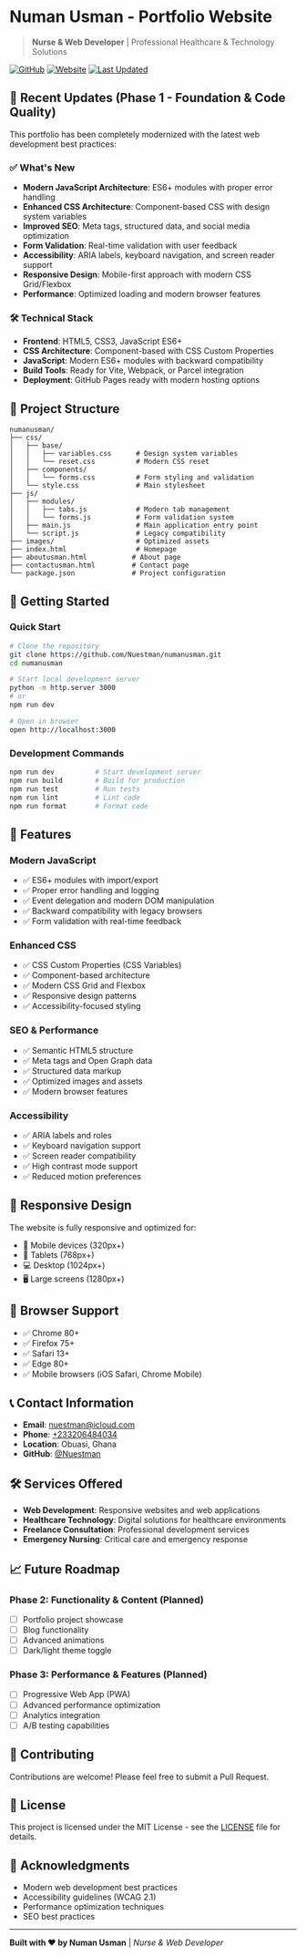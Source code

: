 # Numan Usman - Portfolio Website

> **Nurse & Web Developer** | Professional Healthcare & Technology Solutions

[![GitHub](https://img.shields.io/github/license/Nuestman/numanusman)](https://github.com/Nuestman/numanusman/blob/main/LICENSE)
[![Website](https://img.shields.io/website?url=https://github.com/Nuestman/numanusman)](https://github.com/Nuestman/numanusman)
[![Last Updated](https://img.shields.io/github/last-commit/Nuestman/numanusman)](https://github.com/Nuestman/numanusman/commits/main)

## 🚀 Recent Updates (Phase 1 - Foundation & Code Quality)

This portfolio has been completely modernized with the latest web development best practices:

### ✅ **What's New**

- **Modern JavaScript Architecture**: ES6+ modules with proper error handling
- **Enhanced CSS Architecture**: Component-based CSS with design system variables
- **Improved SEO**: Meta tags, structured data, and social media optimization
- **Form Validation**: Real-time validation with user feedback
- **Accessibility**: ARIA labels, keyboard navigation, and screen reader support
- **Responsive Design**: Mobile-first approach with modern CSS Grid/Flexbox
- **Performance**: Optimized loading and modern browser features

### 🛠 **Technical Stack**

- **Frontend**: HTML5, CSS3, JavaScript ES6+
- **CSS Architecture**: Component-based with CSS Custom Properties
- **JavaScript**: Modern ES6+ modules with backward compatibility
- **Build Tools**: Ready for Vite, Webpack, or Parcel integration
- **Deployment**: GitHub Pages ready with modern hosting options

## 📁 **Project Structure**

```
numanusman/
├── css/
│   ├── base/
│   │   ├── variables.css      # Design system variables
│   │   └── reset.css          # Modern CSS reset
│   ├── components/
│   │   └── forms.css          # Form styling and validation
│   └── style.css              # Main stylesheet
├── js/
│   ├── modules/
│   │   ├── tabs.js            # Modern tab management
│   │   └── forms.js           # Form validation system
│   ├── main.js                # Main application entry point
│   └── script.js              # Legacy compatibility
├── images/                    # Optimized assets
├── index.html                 # Homepage
├── aboutusman.html           # About page
├── contactusman.html         # Contact page
└── package.json              # Project configuration
```

## 🚀 **Getting Started**

### **Quick Start**
```bash
# Clone the repository
git clone https://github.com/Nuestman/numanusman.git
cd numanusman

# Start local development server
python -m http.server 3000
# or
npm run dev

# Open in browser
open http://localhost:3000
```

### **Development Commands**
```bash
npm run dev          # Start development server
npm run build        # Build for production
npm run test         # Run tests
npm run lint         # Lint code
npm run format       # Format code
```

## 🎯 **Features**

### **Modern JavaScript**
- ✅ ES6+ modules with import/export
- ✅ Proper error handling and logging
- ✅ Event delegation and modern DOM manipulation
- ✅ Backward compatibility with legacy browsers
- ✅ Form validation with real-time feedback

### **Enhanced CSS**
- ✅ CSS Custom Properties (CSS Variables)
- ✅ Component-based architecture
- ✅ Modern CSS Grid and Flexbox
- ✅ Responsive design patterns
- ✅ Accessibility-focused styling

### **SEO & Performance**
- ✅ Semantic HTML5 structure
- ✅ Meta tags and Open Graph data
- ✅ Structured data markup
- ✅ Optimized images and assets
- ✅ Modern browser features

### **Accessibility**
- ✅ ARIA labels and roles
- ✅ Keyboard navigation support
- ✅ Screen reader compatibility
- ✅ High contrast mode support
- ✅ Reduced motion preferences

## 📱 **Responsive Design**

The website is fully responsive and optimized for:
- 📱 Mobile devices (320px+)
- 📱 Tablets (768px+)
- 💻 Desktop (1024px+)
- 🖥️ Large screens (1280px+)

## 🔧 **Browser Support**

- ✅ Chrome 80+
- ✅ Firefox 75+
- ✅ Safari 13+
- ✅ Edge 80+
- ✅ Mobile browsers (iOS Safari, Chrome Mobile)

## 📞 **Contact Information**

- **Email**: [nuestman@icloud.com](mailto:nuestman@icloud.com)
- **Phone**: [+233206484034](https://wa.me/+233206484034)
- **Location**: Obuasi, Ghana
- **GitHub**: [@Nuestman](https://github.com/Nuestman)

## 🛠 **Services Offered**

- **Web Development**: Responsive websites and web applications
- **Healthcare Technology**: Digital solutions for healthcare environments
- **Freelance Consultation**: Professional development services
- **Emergency Nursing**: Critical care and emergency response

## 📈 **Future Roadmap**

### **Phase 2: Functionality & Content** (Planned)
- [ ] Portfolio project showcase
- [ ] Blog functionality
- [ ] Advanced animations
- [ ] Dark/light theme toggle

### **Phase 3: Performance & Features** (Planned)
- [ ] Progressive Web App (PWA)
- [ ] Advanced performance optimization
- [ ] Analytics integration
- [ ] A/B testing capabilities

## 🤝 **Contributing**

Contributions are welcome! Please feel free to submit a Pull Request.

## 📄 **License**

This project is licensed under the MIT License - see the [LICENSE](LICENSE) file for details.

## 🙏 **Acknowledgments**

- Modern web development best practices
- Accessibility guidelines (WCAG 2.1)
- Performance optimization techniques
- SEO best practices

---

**Built with ❤️ by Numan Usman** | *Nurse & Web Developer*
